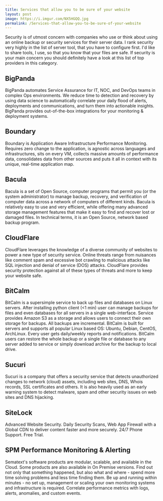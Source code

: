 ```yaml
---
title: Services that allow you to be sure of your website
layout: post
image: https://i.imgur.com/NX5HGQQ.jpg
permalink: /Services-that-allow-you-to-be-sure-of-your-website
---
```


Security is of utmost concern with companies who use or think about using an online backup or security services for their server data. I rank security very highly in the list of server tool, that you have to configure first. I'd like to share tools, I use, so that you know that your files are safe. If security is your main concern you should definitely have a look at this list of top providers in this category.

## BigPanda
BigPanda automates Service Assurance for IT, NOC, and DevOps teams in complex Ops environments. We reduce time to detection and recovery by using data science to automatically correlate your daily flood of alerts, deployments and communications, and turn them into actionable insights. BigPanda provides out-of-the-box integrations for your monitoring & deployment systems.

## Boundary
Boundary is Application Aware Infrastructure Performance Monitoring. Requires zero change to the application, is agnostic across languages and infrastructures, sits on every VM, collects massive amounts of performance data, consolidates data from other sources and puts it all in context with its unique, real-time application map.

## Bacula
Bacula is a set of Open Source, computer programs that permit you (or the system administrator) to manage backup, recovery, and verification of computer data across a network of computers of different kinds. Bacula is relatively easy to use and very efficient, while offering many advanced storage management features that make it easy to find and recover lost or damaged files. In technical terms, it is an Open Source, network based backup program.

## CloudFlare
CloudFlare leverages the knowledge of a diverse community of websites to power a new type of security service. Online threats range from nuisances like comment spam and excessive bot crawling to malicious attacks like SQL injection and denial of service (DOS) attacks. CloudFlare provides security protection against all of these types of threats and more to keep your website safe.

## BitCalm
BitCalm is a supersimple service to back up files and databases on Linux servers. After installing python client (<1 min) user can manage backups for files and even databases for all servers in a single web-interface. Service provides Amazon S3 as a storage and allows users to connect their own storage for backups. All backups are incremental. BitCalm is built for servers and supports all popular Linux based OS: Ubuntu, Debian, CentOS, ArchLinux. Every user gets daily/weekly reports and notifications. BitCalm users can restore the whole backup or a single file or database to any server added to service or simply download archive for the backup to local drive.

## Sucuri
Sucuri is a company that offers a security service that detects unauthorized changes to network (cloud) assets, including web sites, DNS, Whois records, SSL certificates and others. It is also heavily used as an early warning system to detect malware, spam and other security issues on web sites and DNS hijacking.

## SiteLock
Advanced Website Security. Daily Security Scans, Web App Firewall with a Global CDN to deliver content faster and more securely. 24/7 Phone Support. Free Trial.

## SPM­ Performance Monitoring & Alerting
Sematext's software products are modular, scalable, and available in the Cloud. Some products are also available in On Premise versions. Find out not only that something happened, but also what and where - spend more time solving problems and less time finding them. Be up and running within minutes - no set up, management or scaling your own monitoring systems and infrastructure is required. Correlate performance metrics with logs, alerts, anomalies, and custom events.
